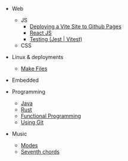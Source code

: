 - Web

  - JS
    - [Deploying a Vite Site to Github Pages](md/vite-deploy.md)
    - [React JS](md/React.md)
    - [Testing (Jest | Vitest)](md/Testing.md)
  - CSS

- Linux & deployments

  - [Make Files](md/Makefile.md)

- Embedded
- Programming
  - [Java](md/Java.md)
  - [Rust](md/Rust.md)
  - [Functional Programming](md/Grokking-simplicity.md)
  - [Using Git](md/Git.md)
- Music
  - [Modes](md/Modes.md)
  - [Seventh chords](md/Sevenths.md)
